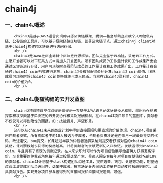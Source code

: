 # chain4j
### 一、chain4J概述<br />
        chain4J是基于JAVA语言实现的开源区块链框架，提供一整套帮助企业或个人构建私有链、公有链的工具库，可以基于框架搭建区块链、部署区块链节点，通过chain4j client对基于chain4j构建的区块链进行访问存储。
        <br />
        chain4J是JAVA社区全球首个区块链开源框架。团队完全基于云构建，采用云工作方式。志愿开发者可以以下联系方式申请加入开发团队。所有团队成员的工作量计费和工作成果产出会通过区块链进行存储，用户可以随时查看团队成员的工作量计费和工作成果产出。工作量计费会通过chain4J coin形式进行发放，chain4J会根据所得盈利计算chain4J coin价值，团队成员可以随时将chain4J coin兑换成美元或人民币。当然在chain4J盈利前，chain4J coin的价值为0。
        <br />
### 二、chain4J期望构建的云开发蓝图<br />
        chain4J项目项目不仅仅提供仅提供一套基于JAVA语言的区块链技术框架，同时也在积极探索积极探索基于区块链的云开发协作模式及报酬机制。在chain4J项目项目的蓝图中，贡献者不仅仅可以得到隐性的回报，如：技能提升、声望积累。
        <br />
        还可以从chain4J未来的商业计划中得到直接回报和更直观的价值体现。chain4J项目采用仲裁者模式，所有贡献者中的10人被选为仲裁者，仲裁者负责决定是否采用一段最新提交的代码、改进建议、bug提交，如果超过半数的仲裁者选择采纳则提交者获得对应的chain4J coin奖励，得到票数越多获得的奖励越高，并将贡献者的贡献更新记入区块链。贡献者得到chain4J coin，并且拥有了直观的贡献记录，在未来求职时可以作为项目经验展示给招聘方获得更高评价。至关重要的仲裁者角色每年通过投票选举产生，候选人限定在每年对项目贡献值排名前10%的贡献者。chain4J计划基于slack构建团队沟通工具，提供选举、钱包、认证等功能，期望通过该工具完成团队沟通组件、选举仲裁者、投票决定是否采纳工作量并自动支付报酬到钱包、出具贡献报告。实现开源项目参与者得到的直接回报和间接回报透明、可信。
        <br />